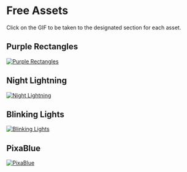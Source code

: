 # Free Assets
Click on the GIF to be taken to the designated section for each asset.
## Purple Rectangles
[![Purple Rectangles](purple_rectangles/purple%20rectangles%20-%20example.gif)](./purple_rectangles/)
## Night Lightning
[![Night Lightning](night_lightning/night%20lightning%20-%20example.gif)](./night_lightning/)
## Blinking Lights
[![Blinking Lights](blinking_lights/blinking%20lights%20-%20example.gif)](./blinking_lights/)
## PixaBlue
[![PixaBlue](pixablue/pixablue%20-%20example.gif)](./pixablue/)